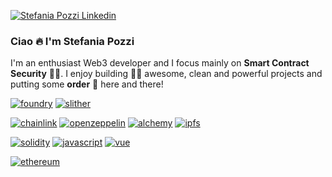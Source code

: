 [![Stefania Pozzi Linkedin](https://img.shields.io/badge/LinkedIn-0077B5?style=for-the-badge&logo=linkedin&logoColor=white)](https://www.linkedin.com/in/stefania-pozzi-27081317b/)

<h3> Ciao 🔥 I'm Stefania Pozzi  </h3>

I'm an enthusiast Web3 developer and I focus mainly on <b>Smart Contract Security</b> 👮🏼. I enjoy building 🏋️‍♀️ awesome, clean and powerful projects and putting some <b>order</b> 🧹 here and there!

[![foundry](https://img.shields.io/badge/foundry-black?style=for-the-badge)](https://book.getfoundry.sh/)
[![slither](https://img.shields.io/badge/slither-E3403F?style=for-the-badge)](https://blog.trailofbits.com/2018/10/19/slither-a-solidity-static-analysis-framework/)

[![chainlink](https://img.shields.io/badge/chainlink-375BD2?style=for-the-badge&logo=chainlink)](https://chain.link/)
[![openzeppelin](https://img.shields.io/badge/openzeppelin-FAFAFB?style=for-the-badge&logo=openzeppelin)](https://www.openzeppelin.com/)
[![alchemy](https://img.shields.io/badge/alchemy-373FF9?style=for-the-badge&logo=alchemy)](https://www.alchemy.com/)
[![ipfs](https://img.shields.io/badge/ipfs-grey?style=for-the-badge&logo=ipfs)](ipns://ipfs.tech/)

[![solidity](https://img.shields.io/badge/solidity-2B247C?style=for-the-badge&logo=solidity)](https://docs.soliditylang.org/en/v0.8.22/)
[![javascript](https://img.shields.io/badge/javascript-black?style=for-the-badge&logo=javascript)](https://www.javascript.com/)
[![vue](https://img.shields.io/badge/vue.js-2B405C?style=for-the-badge&logo=vue.js)](https://vuejs.org/)

[![ethereum](https://img.shields.io/badge/ethereum-5468FF?style=for-the-badge&logo=ethereum)](https://docs.soliditylang.org/en/v0.8.22/)
